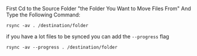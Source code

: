 
First Cd to the Source Folder "the Folder You Want to Move Files From" And Type the Following Command: 

```plaintext
rsync -av . /destination/folder
```

if you have a lot files to be synced you can add the `--progress`  flag

```plaintext
rsync -av --progress . /destination/folder
```

